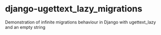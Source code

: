 # django-ugettext_lazy_migrations
Demonstration of infinite migrations behaviour in Django with ugettext_lazy and an empty string
